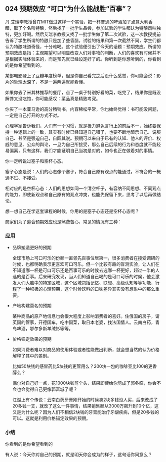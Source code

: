 ## 024 预期效应 “可口”为什么能战胜“百事”？

丹.艾瑞李教授曾在MIT做过这样一个实验，把一杯普通的啤酒加了点意大利香醋，取了个名叫特酿，然后找了一批学生品尝，参加试验的学生都认为特酿风味独特，更加好喝。然后艾瑞李教授又找了一批学生做了第二次试验，这一次教授提前告诉了学生所谓的特酿只是加了些香醋，试验的结果和第一次截然不同，学生们都认为特酿味道奇怪，十分难喝。这个试验便引出了今天的话题：预期效应。所谓的预期效应是指：主观期望可以明显改变人们对事物的判断，人们的喜欢有时候并不是根据实际体验来的，而是预先就已经设定好了的。你听到是你想听到的，你看到的是你希望看到的。

某部电影登上了豆瓣年度榜单，但是你自己看完之后没什么感觉，你可能会说：影片的哲理太深了，不是一遍两遍就能看懂。

如果你去了米其林推荐的餐厅，点了一桌子特别好看的菜，吃完了，结果你是既没解馋又没吃饱，你可能感叹：菜品真是精致考究。

你买了一本亚马逊的高分畅销书，内容稀松平常，你也始终觉得：书可能没问题，一定是自己打开的方式不对。

心理学家告诉我们，人们有一个习惯，就是极力避免言行上的前后不一，始终要保持一种逻辑上的一致，其实有时候已经知道自己错了，也要不断地暗示自己、说服自己、甚至是强迫自己，自圆其说。预期可以来自于已有的认知、他人的评价、权威的意见、公众的舆论，一旦为自己所接受，那么自己后续的行为和态度就不能轻易偏离，只有这样，我们才能证明自己当初是对的，如今也正在做着对的事情。

你一定听说过塞子和空杯心态。

塞子心态是说：人们的心态像个塞子，符合自己原有观点的能通过，不符合的一概通不过、不接受。

相对应的是空杯心态：人们的思想如同一个清空杯子，有容纳不同思想、不同观点的能力，即使新观点和自己原有的观点冲突，也能先保留下来，思考了以后再做结论。

想一想自己在学这套课程的时候，你用的是塞子心态还是空杯心态呢？

商家们为了迎合预期效应也是煞费苦心，常见的情况有三种：

### 应用

- 品牌塑造更好的预期

	全球市场上可口可乐的份额一直领先百事位居第一，很多消费者在接受调研的时候，也都明确表示更喜欢可口可乐。但一个比较有趣的盲测实验，让人们在不知道哪一杯是可口可乐还是百事可乐的时候去选哪一杯更好，超过一半的人选的是百事。后来研究发现，当人们知道自己喝的是可口可乐的时候，他会激发人们大脑中的特定区域，这个区域包括记忆、联想、高级认知等等功能，行程了一种积极的心理预期，这个时候饮料的口味差异其实没有想象中的那么重要。
	
- 产地构建莫名的预期

	某种商品的原产地信息也会很大程度上影响消费者的喜好。住俄国的房子，请英国的管家，开德国车，吃中国菜，取日本老婆，找法国情人。云南白药，青岛啤酒，鄂尔多斯羊绒衫等等。
	
- 价格锚定效果的预期

	如果消费者难以对商品的使用体验或者性能做出判断，就会想当然的认为价格解释了其中的差别。
	
	比如50块钱的感冒药比5块钱的更管用么？200块一包的咖啡豆比100的更香醇么？
	
	偶尔对自己好一点，花1000块钱剪个头，结果即使给你剪成了郭冬临，你会不会也会觉得自己更像郭富城了呢？
	
	江湖上有个传说：云南白药牙膏刚开始的时候卖2块多钱没人买，后来改成了20多钱一支，就改了这么一件事情，结果销售额从3000万飙升到10个亿，这又是为什么呢？因为人们不相信2块钱的牙膏能治疗牙龈疾病，但是20多钱的可以。这就是利用价格锚定效果的预期。
	
	
### 小结

你看到的是你希望看到的

有人说：今天你对自己的预期，就是明天你会成为的样子，这句话你同意么？
